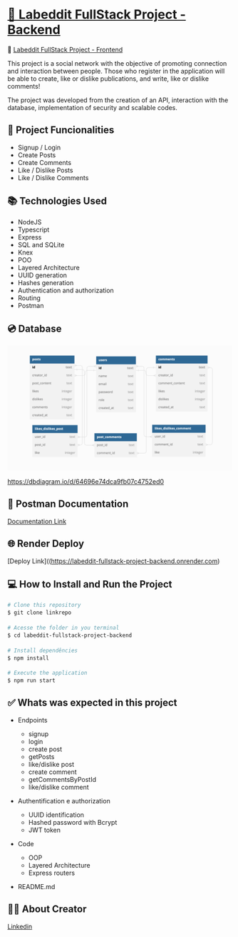 # [📲 Labeddit FullStack Project - Backend ](https://labeddit-fullstack-project-backend.onrender.com)


🚩 [Labeddit FullStack Project - Frontend](https://github.com/LATerada/labeddit-fullstack-project-frontend)

This project is a social network with the objective of promoting connection and interaction between people. Those who register in the application will be able to create, like or dislike publications, and write, like or dislike comments!

The project was developed from the creation of an API, interaction with the database, implementation of security and scalable codes.


## 📱 Project Funcionalities

* Signup / Login
* Create Posts
* Create Comments
* Like / Dislike Posts
* Like / Dislike Comments


## 📚 Technologies Used

- NodeJS
- Typescript
- Express
- SQL and SQLite
- Knex
- POO
- Layered Architecture
- UUID generation
- Hashes generation
- Authentication and authorization
- Routing
- Postman


## 💿 Database

![labeddit-database](./assets/labeddit-database.png)

https://dbdiagram.io/d/64696e74dca9fb07c4752ed0


## 📝 Postman Documentation

[Documentation Link](https://documenter.getpostman.com/view/25826593/2s93m1b56w)


## 🌐 Render Deploy
[Deploy Link]((https://labeddit-fullstack-project-backend.onrender.com)


## 💻 How to Install and Run the Project

```bash
# Clone this repository
$ git clone linkrepo

# Acesse the folder in you terminal
$ cd labeddit-fullstack-project-backend

# Install dependêncies
$ npm install

# Execute the application
$ npm run start
```


## ✅ Whats was expected in this project

- Endpoints

  * signup
  * login
  * create post
  * getPosts
  * like/dislike post
  * create comment
  * getCommentsByPostId
  * like/dislike comment

- Authentification e authorization

  * UUID identification
  * Hashed password with Bcrypt
  * JWT token

- Code

  * OOP
  * Layered Architecture
  * Express routers

- README.md


## 🙋‍♀️ About Creator

[Linkedin](https://www.linkedin.com/in/larissa-terada/)

